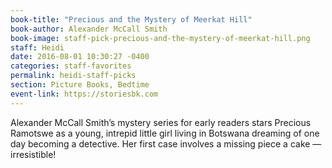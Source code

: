 ```yaml
---
book-title: "Precious and the Mystery of Meerkat Hill"
book-author: Alexander McCall Smith
book-image: staff-pick-precious-and-the-mystery-of-meerkat-hill.png
staff: Heidi
date: 2016-08-01 10:30:27 -0400
categories: staff-favorites
permalink: heidi-staff-picks
section: Picture Books, Bedtime
event-link: https://storiesbk.com
---
```

Alexander McCall Smith’s mystery series for early readers stars Precious Ramotswe as a young, intrepid little girl living in Botswana dreaming of one day becoming a detective. Her first case involves a missing piece a cake &mdash; irresistible!
